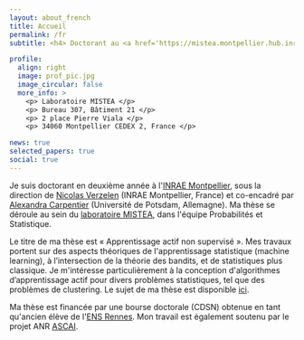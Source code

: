 ```yaml
---
layout: about_french
title: Accueil
permalink: /fr
subtitle: <h4> Doctorant au <a href='https://mistea.montpellier.hub.inrae.fr/'>laboratoire MISTEA</a>, <a href='https://www.inrae.fr/centres/occitanie-montpellier'>INRAE</a></h4>

profile:
  align: right
  image: prof_pic.jpg
  image_circular: false
  more_info: >
    <p> Laboratoire MISTEA </p>
    <p> Bureau 307, Bâtiment 21 </p>
    <p> 2 place Pierre Viala </p>
    <p> 34060 Montpellier CEDEX 2, France </p>

news: true
selected_papers: true
social: true
---
```


Je suis doctorant en deuxième année à l'<a href='https://www.inrae.fr/centres/occitanie-montpellier'>INRAE Montpellier</a>, sous la direction de <a href='https://verzelen.montpellier.inrae.fr/'>Nicolas Verzelen</a> (INRAE Montpellier, France) et co-encadré par <a href='https://sites.google.com/site/alexandracarpentierresearch/'>Alexandra Carpentier</a> (Université de Potsdam, Allemagne). Ma thèse se déroule au sein du <a href='https://mistea.montpellier.hub.inrae.fr/'>laboratoire MISTEA</a>, dans l'équipe Probabilités et Statistique.

Le titre de ma thèse est « Apprentissage actif non supervisé ». Mes travaux portent sur des aspects théoriques de l'apprentissage statistique (machine learning), à l’intersection de la théorie des bandits, et de statistiques plus classique. Je m'intéresse particulièrement à la conception d'algorithmes d’apprentissage actif pour divers problèmes statistiques, tel que des problèmes de clustering. Le sujet de ma thèse est disponible <a href='https://theses.fr/s372674'>ici</a>.

Ma thèse est financée par une bourse doctorale (CDSN) obtenue en tant qu'ancien élève de l'<a href='https://www.ens-rennes.fr/'>ENS Rennes</a>. Mon travail est également soutenu par le projet ANR <a href='https://sites.google.com/view/prci-ascai/accueil'>ASCAI</a>.
